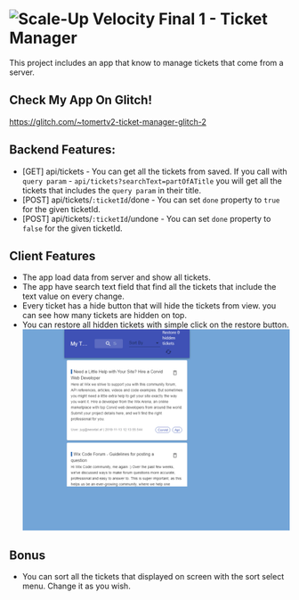 # ![Scale-Up Velocity](./readme-files/logo-main.png)   Final 1 - Ticket Manager
This project includes an app that know to manage tickets that come from a server.

## Check My App On Glitch!
https://glitch.com/~tomertv2-ticket-manager-glitch-2

## Backend Features:
  - [GET] api/tickets - You can get all the tickets from saved. If you call with `query param` - `api/tickets?searchText=partOfATitle` you will get all the tickets that includes the `query param` in their title.
  - [POST] api/tickets/`:ticketId`/done - You can set `done` property to `true` for the given ticketId.
  - [POST] api/tickets/`:ticketId`/undone - You can set `done` property to `false` for the given ticketId.

## Client Features
- The app load data from server and show all tickets.
- The app have search text field that find all the tickets that include the text value on every change.
- Every ticket has a hide button that will hide the tickets from view. you can see how many tickets are hidden on top.
- You can restore all hidden tickets with simple click on the restore button.
![myAppGif](./client/ui-testing-recording.gif)
## Bonus
- You can sort all the tickets that displayed on screen with the sort select menu. Change it as you wish.
